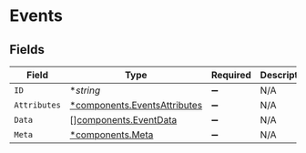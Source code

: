 # Events


## Fields

| Field                                                                       | Type                                                                        | Required                                                                    | Description                                                                 |
| --------------------------------------------------------------------------- | --------------------------------------------------------------------------- | --------------------------------------------------------------------------- | --------------------------------------------------------------------------- |
| `ID`                                                                        | **string*                                                                   | :heavy_minus_sign:                                                          | N/A                                                                         |
| `Attributes`                                                                | [*components.EventsAttributes](../../models/components/eventsattributes.md) | :heavy_minus_sign:                                                          | N/A                                                                         |
| `Data`                                                                      | [][components.EventData](../../models/components/eventdata.md)              | :heavy_minus_sign:                                                          | N/A                                                                         |
| `Meta`                                                                      | [*components.Meta](../../models/components/meta.md)                         | :heavy_minus_sign:                                                          | N/A                                                                         |